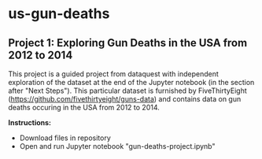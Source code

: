 # us-gun-deaths
## Project 1: Exploring Gun Deaths in the USA from 2012 to 2014

This project is a guided project from dataquest with independent exploration of the dataset at the end of the Jupyter notebook (in the section after "Next Steps"). This particular dataset is furnished by FiveThirtyEight (https://github.com/fivethirtyeight/guns-data) and contains data on gun deaths occuring in the USA from 2012 to 2014. 

**Instructions:**
- Download files in repository
- Open and run Jupyter notebook "gun-deaths-project.ipynb"
